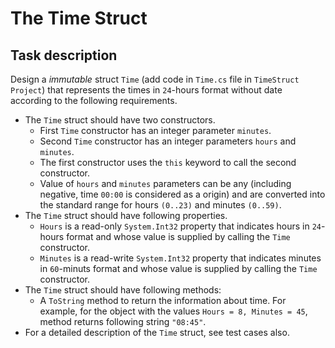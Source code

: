 # The Time Struct

## Task description
Design a *immutable* struct `Time` (add code in `Time.cs` file in `TimeStruct Project`) that represents the times in `24`-hours format without date according to the following requirements.    
- The `Time` struct should have two constructors.
    - First `Time` constructor has an integer parameter `minutes`. 
    - Second `Time` constructor has an integer parameters `hours` and `minutes`. 
    - The first constructor uses the `this` keyword to call the second constructor.
    - Value of `hours` and `minutes` parameters can be any (including negative, time `00:00` is considered as a origin) and are converted into the standard range for hours `(0..23)` and minutes `(0..59)`.
- The `Time` struct should have following properties.
    - `Hours` is a read-only `System.Int32` property that indicates hours in `24`-hours format and whose value is supplied by calling the `Time` constructor.
    - `Minutes` is a read-write `System.Int32` property that indicates minutes in `60`-minuts format and whose value is supplied by calling the `Time` constructor.
- The `Time` struct should have following methods:
    - A `ToString` method to return the information about time. For example, for the object with the values `Hours = 8, Minutes = 45`, method returns following string `"08:45"`.
-  For a detailed description of the `Time` struct, see test cases also. 